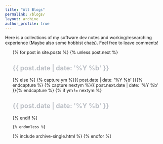```yaml
---
title: "All Blogs"
permalink: /blogs/
layout: archive
author_profile: true
---
```


<p>
Here is a collections of my software dev notes and working/researching experience (Maybe also some hobbist chats). Feel free to leave comments!
</p>

<ul>
    {% for post in site.posts %}
    {% unless post.next %}
      <h2 style="color: #bdc1c7">{{ post.date | date: '%Y %b' }}</h2>
    {% else %}
      {% capture ym %}{{ post.date | date: '%Y %b' }}{% endcapture %}
      {% capture nextym %}{{ post.next.date | date: '%Y %b' }}{% endcapture %}
      {% if ym != nextym %}
        <h2 style="color: #bdc1c7">{{ post.date | date: '%Y %b' }}</h2>
      {% endif %}

    {% endunless %}
   {% include archive-single.html %}
  {% endfor %}
</ul>